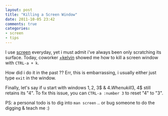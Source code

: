 ```yaml
---
layout: post
title: "Killing a Screen Window"
date: 2011-10-05 23:42
comments: true
categories: 
- screen
- tips
---
```


I use [screen](http://www.gnu.org/software/screen/) everyday, yet i
must admit i've always been only scratching its surface. Today,
coworker [+kelvin](https://plus.google.com/105093850720627751966/posts)
showed me how to kill a screen window with `CTRL-a + k`.

How did i do it in the past ?? Err, this is embarrassing, i usually
either just type `exit` in the window.

Finally, let's say if u start with windows 1$, 2$, 3$ & 4$. When u
kill 3$, 4$ still retains its "4". To fix this issue, you can
`CTRL-a :number 3` to reset "4" to "3".

PS: a personal todo is to dig into `man screen` .. or bug someone to
do the digging & teach me :)
